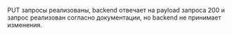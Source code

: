 PUT запросы реализованы, backend отвечает на payload запроса 200 и запрос реализован согласно документации, но backend не принимает изменения.

